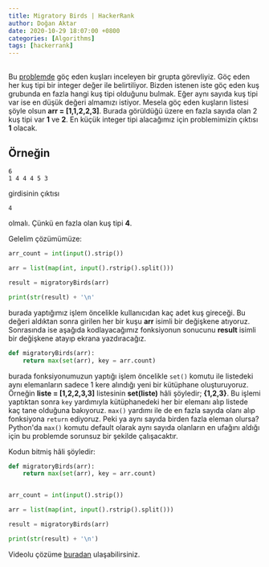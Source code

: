 ```yaml
---
title: Migratory Birds | HackerRank
author: Doğan Aktar
date: 2020-10-29 18:07:00 +0800
categories: [Algorithms]
tags: [hackerrank]
---
```


## 

Bu [problemde](https://www.hackerrank.com/challenges/migratory-birds/problem) göç eden kuşları inceleyen bir grupta görevliyiz. Göç eden her kuş tipi bir integer değer ile belirtiliyor. Bizden istenen iste göç eden kuş grubunda en fazla hangi kuş tipi olduğunu bulmak. Eğer aynı sayıda kuş tipi var ise en düşük değeri almamızı istiyor. Mesela göç eden kuşların listesi şöyle olsun **arr = [1,1,2,2,3]**. Burada görüldüğü üzere en fazla sayıda olan 2 kuş tipi var **1** ve **2**. En küçük integer tipi alacağımız için problemimizin çıktısı **1** olacak.

## Örneğin
```
6
1 4 4 4 5 3
```
girdisinin çıktısı
```
4
```
olmalı. Çünkü en fazla olan kuş tipi **4**.

Gelelim çözümümüze:

```python
arr_count = int(input().strip())

arr = list(map(int, input().rstrip().split()))

result = migratoryBirds(arr)

print(str(result) + '\n'
```
burada yaptığımız işlem öncelikle kullanıcıdan kaç adet kuş gireceği. Bu değeri aldıktan sonra girilen her bir kuşu **arr** isimli bir değişkene atıyoruz. Sonrasında ise aşağıda kodlayacağımız fonksiyonun sonucunu **result** isimli bir değişkene atayıp ekrana yazdıracağız.
```python
def migratoryBirds(arr):
    return max(set(arr), key = arr.count)
```
burada fonksiyonumuzun yaptığı işlem öncelikle `set()` komutu ile listedeki aynı elemanların sadece 1 kere alındığı yeni bir kütüphane oluşturuyoruz. Örneğin **liste = [1,2,2,3,3]** listesinin **set(liste)** hâli şöyledir; **{1,2,3}**. Bu işlemi yaptıktan sonra `key` yardımıyla kütüphanedeki her bir elemanı alıp listede kaç tane olduğuna bakıyoruz. `max()` yardımı ile de en fazla sayıda olanı alıp fonksiyona `return` ediyoruz. Peki ya aynı sayıda birden fazla eleman olursa? Python'da `max()` komutu default olarak aynı sayıda olanların en ufağını aldığı için bu problemde sorunsuz bir şekilde çalışacaktır.

Kodun bitmiş hâli şöyledir:

```python
def migratoryBirds(arr):
    return max(set(arr), key = arr.count)


arr_count = int(input().strip())

arr = list(map(int, input().rstrip().split()))

result = migratoryBirds(arr)

print(str(result) + '\n')
```

Videolu çözüme [buradan](https://www.youtube.com/watch?v=CqK4WyP7xsk&t=9s) ulaşabilirsiniz.
